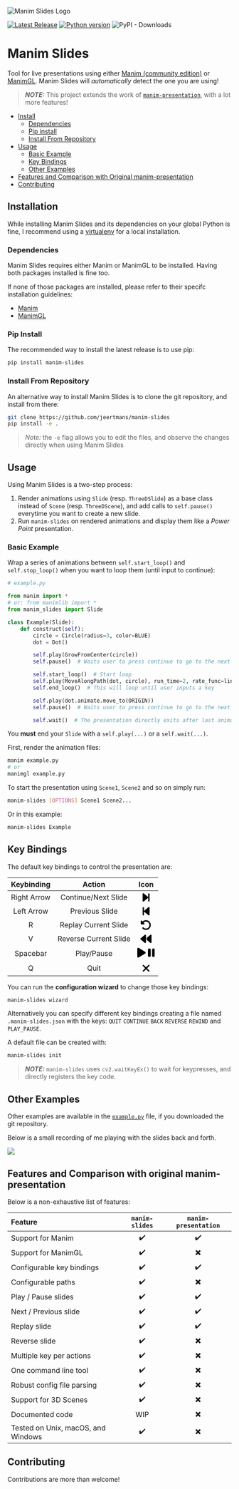 ![Manim Slides Logo](https://raw.githubusercontent.com/jeertmans/manim-slides/main/static/logo.png)

[![Latest Release][pypi-version-badge]][pypi-version-url]
[![Python version][pypi-python-version-badge]][pypi-version-url]
![PyPI - Downloads](https://img.shields.io/pypi/dm/manim-slides)
# Manim Slides

Tool for live presentations using either [Manim (community edition)](https://www.manim.community/) or [ManimGL](https://3b1b.github.io/manim/). Manim Slides will *automatically* detect the one you are using!

> **_NOTE:_**  This project extends the work of [`manim-presentation`](https://github.com/galatolofederico/manim-presentation), with a lot more features!

- [Install](#install)
  * [Dependencies](#dependencies)
  * [Pip install](#pip-install)
  * [Install From Repository](#install-from-repository)
- [Usage](#usage)
  * [Basic Example](#basic-example)
  * [Key Bindings](#key-bindings)
  * [Other Examples](#other-examples)
- [Features and Comparison with Original manim-presentation](#features-and-comparison-with-original-manim-presentation)
- [Contributing](#contributing)

## Installation

While installing Manim Slides and its dependencies on your global Python is fine, I recommend using a [virtualenv](https://docs.python.org/3/tutorial/venv.html) for a local installation.

### Dependencies

Manim Slides requires either Manim or ManimGL to be installed. Having both packages installed is fine too.

If none of those packages are installed, please refer to their specifc installation guidelines:
- [Manim](https://docs.manim.community/en/stable/installation.html)
- [ManimGL](https://3b1b.github.io/manim/getting_started/installation.html)

### Pip Install

The recommended way to install the latest release is to use pip:

```bash
pip install manim-slides
```

### Install From Repository

An alternative way to install Manim Slides is to clone the git repository, and install from there:

```bash
git clone https://github.com/jeertmans/manim-slides
pip install -e .
```

> *Note:* the `-e` flag allows you to edit the files, and observe the changes directly when using Manim Slides

## Usage

Using Manim Slides is a two-step process:
1. Render animations using `Slide` (resp. `ThreeDSlide`) as a base class instead of `Scene` (resp. `ThreeDScene`), and add calls to `self.pause()` everytime you want to create a new slide.
2. Run `manim-slides` on rendered animations and display them like a *Power Point* presentation.

### Basic Example


Wrap a series of animations between `self.start_loop()` and `self.stop_loop()` when you want to loop them (until input to continue):

```python
# example.py

from manim import *
# or: from manimlib import *
from manim_slides import Slide

class Example(Slide):
    def construct(self):
        circle = Circle(radius=3, color=BLUE)
        dot = Dot()

        self.play(GrowFromCenter(circle))
        self.pause()  # Waits user to press continue to go to the next slide

        self.start_loop()  # Start loop
        self.play(MoveAlongPath(dot, circle), run_time=2, rate_func=linear)
        self.end_loop()  # This will loop until user inputs a key

        self.play(dot.animate.move_to(ORIGIN))
        self.pause()  # Waits user to press continue to go to the next slide

        self.wait()  # The presentation directly exits after last animation
```

You **must** end your `Slide` with a `self.play(...)` or a `self.wait(...)`.

First, render the animation files:

```bash
manim example.py
# or
manimgl example.py
```

To start the presentation using `Scene1`, `Scene2` and so on simply run:

```bash
manim-slides [OPTIONS] Scene1 Scene2...
```

Or in this example:

```bash
manim-slides Example
```

##  Key Bindings

The default key bindings to control the presentation are:

|  Keybinding |          Action          | Icon |
|:-----------:|:------------------------:|:----:|
| Right Arrow |    Continue/Next Slide   | <svg height="25px" xmlns="http://www.w3.org/2000/svg" viewBox="0 0 320 512"><!--! Font Awesome Pro 6.2.0 by @fontawesome - https://fontawesome.com License - https://fontawesome.com/license (Commercial License) Copyright 2022 Fonticons, Inc. --><path d="M52.5 440.6c-9.5 7.9-22.8 9.7-34.1 4.4S0 428.4 0 416V96C0 83.6 7.2 72.3 18.4 67s24.5-3.6 34.1 4.4l192 160L256 241V96c0-17.7 14.3-32 32-32s32 14.3 32 32V416c0 17.7-14.3 32-32 32s-32-14.3-32-32V271l-11.5 9.6-192 160z"/></svg> |
|  Left Arrow |      Previous Slide      | <svg height="25px" xmlns="http://www.w3.org/2000/svg" viewBox="0 0 320 512"><!--! Font Awesome Pro 6.2.0 by @fontawesome - https://fontawesome.com License - https://fontawesome.com/license (Commercial License) Copyright 2022 Fonticons, Inc. --><path d="M267.5 440.6c9.5 7.9 22.8 9.7 34.1 4.4s18.4-16.6 18.4-29V96c0-12.4-7.2-23.7-18.4-29s-24.5-3.6-34.1 4.4l-192 160L64 241V96c0-17.7-14.3-32-32-32S0 78.3 0 96V416c0 17.7 14.3 32 32 32s32-14.3 32-32V271l11.5 9.6 192 160z"/></svg> |
|      R      |   Replay Current Slide   | <svg height="25px" xmlns="http://www.w3.org/2000/svg" viewBox="0 0 512 512"><!--! Font Awesome Pro 6.2.0 by @fontawesome - https://fontawesome.com License - https://fontawesome.com/license (Commercial License) Copyright 2022 Fonticons, Inc. --><path d="M48.5 224H40c-13.3 0-24-10.7-24-24V72c0-9.7 5.8-18.5 14.8-22.2s19.3-1.7 26.2 5.2L98.6 96.6c87.6-86.5 228.7-86.2 315.8 1c87.5 87.5 87.5 229.3 0 316.8s-229.3 87.5-316.8 0c-12.5-12.5-12.5-32.8 0-45.3s32.8-12.5 45.3 0c62.5 62.5 163.8 62.5 226.3 0s62.5-163.8 0-226.3c-62.2-62.2-162.7-62.5-225.3-1L185 183c6.9 6.9 8.9 17.2 5.2 26.2s-12.5 14.8-22.2 14.8H48.5z"/></svg> |
|      V      |   Reverse Current Slide  | <svg height="25px" xmlns="http://www.w3.org/2000/svg" viewBox="0 0 512 512"><!--! Font Awesome Pro 6.2.0 by @fontawesome - https://fontawesome.com License - https://fontawesome.com/license (Commercial License) Copyright 2022 Fonticons, Inc. --><path d="M459.5 440.6c9.5 7.9 22.8 9.7 34.1 4.4s18.4-16.6 18.4-29V96c0-12.4-7.2-23.7-18.4-29s-24.5-3.6-34.1 4.4L288 214.3V256v41.7L459.5 440.6zM256 352V256 128 96c0-12.4-7.2-23.7-18.4-29s-24.5-3.6-34.1 4.4l-192 160C4.2 237.5 0 246.5 0 256s4.2 18.5 11.5 24.6l192 160c9.5 7.9 22.8 9.7 34.1 4.4s18.4-16.6 18.4-29V352z"/></svg> |
|   Spacebar  |        Play/Pause        | <svg height="25px" xmlns="http://www.w3.org/2000/svg" viewBox="0 0 384 512"><!--! Font Awesome Pro 6.2.0 by @fontawesome - https://fontawesome.com License - https://fontawesome.com/license (Commercial License) Copyright 2022 Fonticons, Inc. --><path d="M73 39c-14.8-9.1-33.4-9.4-48.5-.9S0 62.6 0 80V432c0 17.4 9.4 33.4 24.5 41.9s33.7 8.1 48.5-.9L361 297c14.3-8.7 23-24.2 23-41s-8.7-32.2-23-41L73 39z"/></svg> <svg height="25px" xmlns="http://www.w3.org/2000/svg" viewBox="0 0 320 512"><!--! Font Awesome Pro 6.2.0 by @fontawesome - https://fontawesome.com License - https://fontawesome.com/license (Commercial License) Copyright 2022 Fonticons, Inc. --><path d="M48 64C21.5 64 0 85.5 0 112V400c0 26.5 21.5 48 48 48H80c26.5 0 48-21.5 48-48V112c0-26.5-21.5-48-48-48H48zm192 0c-26.5 0-48 21.5-48 48V400c0 26.5 21.5 48 48 48h32c26.5 0 48-21.5 48-48V112c0-26.5-21.5-48-48-48H240z"/></svg> |
|      Q      |           Quit           | <svg height="25px" xmlns="http://www.w3.org/2000/svg" viewBox="0 0 320 512"><!--! Font Awesome Pro 6.2.0 by @fontawesome - https://fontawesome.com License - https://fontawesome.com/license (Commercial License) Copyright 2022 Fonticons, Inc. --><path d="M310.6 150.6c12.5-12.5 12.5-32.8 0-45.3s-32.8-12.5-45.3 0L160 210.7 54.6 105.4c-12.5-12.5-32.8-12.5-45.3 0s-12.5 32.8 0 45.3L114.7 256 9.4 361.4c-12.5 12.5-12.5 32.8 0 45.3s32.8 12.5 45.3 0L160 301.3 265.4 406.6c12.5 12.5 32.8 12.5 45.3 0s12.5-32.8 0-45.3L205.3 256 310.6 150.6z"/></svg> |

You can run the **configuration wizard** to change those key bindings:

```bash
manim-slides wizard
```

Alternatively you can specify different key bindings creating a file named `.manim-slides.json` with the keys: `QUIT` `CONTINUE` `BACK` `REVERSE` `REWIND` and `PLAY_PAUSE`.

A default file can be created with:

```bash
manim-slides init
```

> **_NOTE:_**  `manim-slides` uses `cv2.waitKeyEx()` to wait for keypresses, and directly registers the key code.

## Other Examples

Other examples are available in the [`example.py`](https://raw.githubusercontent.com/jeertmans/manim-slides/main/example.py) file, if you downloaded the git repository.

Below is a small recording of me playing with the slides back and forth.

![](https://raw.githubusercontent.com/jeertmans/manim-slides/main/static/example.gif)


## Features and Comparison with original manim-presentation

Below is a non-exhaustive list of features:

| Feature | `manim-slides` | `manim-presentation` |
|:--------|:--------------:|:--------------------:|
| Support for Manim | :heavy_check_mark: | :heavy_check_mark: |
| Support for ManimGL | :heavy_check_mark: | :heavy_multiplication_x: |
| Configurable key bindings | :heavy_check_mark: | :heavy_check_mark: |
| Configurable paths | :heavy_check_mark: | :heavy_multiplication_x: |
| Play / Pause slides | :heavy_check_mark: | :heavy_check_mark: |
| Next / Previous slide | :heavy_check_mark: | :heavy_check_mark: |
| Replay slide | :heavy_check_mark: | :heavy_check_mark: |
| Reverse slide | :heavy_check_mark: | :heavy_multiplication_x: |
| Multiple key per actions | :heavy_check_mark: | :heavy_multiplication_x: |
| One command line tool | :heavy_check_mark: | :heavy_multiplication_x: |
| Robust config file parsing | :heavy_check_mark: | :heavy_multiplication_x: |
| Support for 3D Scenes | :heavy_check_mark: | :heavy_multiplication_x: |
| Documented code | WIP | :heavy_multiplication_x: |
| Tested on Unix, macOS, and Windows | :heavy_check_mark: | :heavy_multiplication_x: |


## Contributing

Contributions are more than welcome!

[pypi-version-badge]: https://img.shields.io/pypi/v/manim-slides?label=manim-slides
[pypi-version-url]: https://pypi.org/project/manim-slides/
[pypi-python-version-badge]: https://img.shields.io/pypi/pyversions/manim-slides
